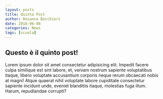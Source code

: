 ```yaml
---
layout: posts
title: Quinto Post
author: Rosanna Bocchieri
date: 2018-06-08
categories: News
tags: [scuola]
---
```


## Questo è il quinto post!
Lorem ipsum dolor sit amet consectetur adipisicing elit. Impedit facere culpa similique est sint labore, et, veniam nostrum sapiente voluptatibus itaque, libero voluptate accusantium corporis neque rerum obcaecati nobis at magni! Atque quaerat nihil voluptate labore cupiditate consectetur sapiente incidunt unde, eveniet blanditiis itaque, molestias fuga illum. Harum, repudiandae corrupti?